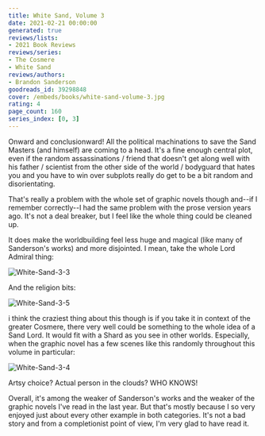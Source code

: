 ```yaml
---
title: White Sand, Volume 3
date: 2021-02-21 00:00:00
generated: true
reviews/lists:
- 2021 Book Reviews
reviews/series:
- The Cosmere
- White Sand
reviews/authors:
- Brandon Sanderson
goodreads_id: 39298848
cover: /embeds/books/white-sand-volume-3.jpg
rating: 4
page_count: 160
series_index: [0, 3]
---
```

Onward and conclusionward! All the political machinations to save the Sand Masters (and himself) are coming to a head. It's a fine enough central plot, even if the random assassinations / friend that doesn't get along well with his father / scientist from the other side of the world / bodyguard that hates you and you have to win over subplots really do get to be a bit random and disorientating.  

That's really a problem with the whole set of graphic novels though and--if I remember correctly--I had the same problem with the prose version years ago. It's not a deal breaker, but I feel like the whole thing could be cleaned up.  

<!--more-->

It does make the worldbuilding feel less huge and magical (like many of Sanderson's works) and more disjointed. I mean, take the whole Lord Admiral thing:  

![White-Sand-3-3](/embeds/books/attachments/white-sand-3-3.jpg)  

And the religion bits:  

![White-Sand-3-5](/embeds/books/attachments/white-sand-3-5.jpg)  

i think the craziest thing about this though is if you take it in context of the greater Cosmere, there very well could be something to the whole idea of a Sand Lord. It would fit with a Shard as you see in other worlds. Especially, when the graphic novel has a few scenes like this randomly throughout this volume in particular:  

![White-Sand-3-4](/embeds/books/attachments/white-sand-3-4.jpg)  

Artsy choice? Actual person in the clouds? WHO KNOWS!  

Overall, it's among the weaker of Sanderson's works and the weaker of the graphic novels I've read in the last year. But that's mostly because I so very enjoyed just about every other example in both categories. It's not a bad story and from a completionist point of view, I'm very glad to have read it.
